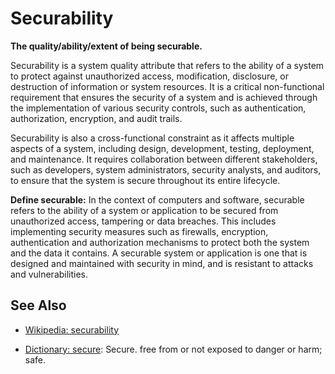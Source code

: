 # Securability

**The quality/ability/extent of being securable.**

<span data-chatgpt-prompt="explain securability (system quality attribute, non-functional requirement, cross-functional constraint)">

Securability is a system quality attribute that refers to the ability of a system to protect against unauthorized access, modification, disclosure, or destruction of information or system resources. It is a critical non-functional requirement that ensures the security of a system and is achieved through the implementation of various security controls, such as authentication, authorization, encryption, and audit trails.

Securability is also a cross-functional constraint as it affects multiple aspects of a system, including design, development, testing, deployment, and maintenance. It requires collaboration between different stakeholders, such as developers, system administrators, security analysts, and auditors, to ensure that the system is secure throughout its entire lifecycle.


</span>

**Define securable:** <span data-chatgpt-prompt="define securable (computers and software)">In the context of computers and software, securable refers to the ability of a system or application to be secured from unauthorized access, tampering or data breaches. This includes implementing security measures such as firewalls, encryption, authentication and authorization mechanisms to protect both the system and the data it contains. A securable system or application is one that is designed and maintained with security in mind, and is resistant to attacks and vulnerabilities.</span>

## See Also

* [Wikipedia: securability](https://wikipedia.org/wiki/securability)

* [Dictionary: secure](https://www.dictionary.com/browse/secure): Secure. free from or not exposed to danger or harm; safe.
